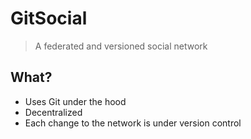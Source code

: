 # GitSocial
> A federated and versioned social network

## What?
- Uses Git under the hood
- Decentralized
- Each change to the network is under version control
